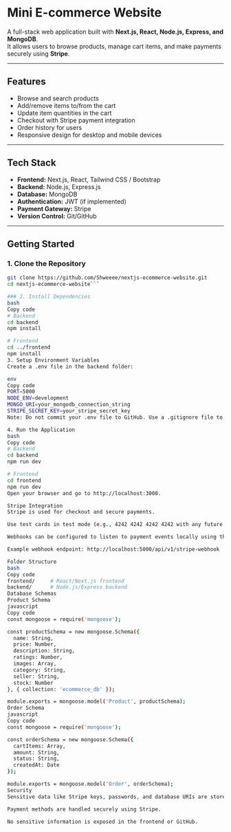 # Mini E-commerce Website

A full-stack web application built with **Next.js, React, Node.js, Express, and MongoDB**.  
It allows users to browse products, manage cart items, and make payments securely using **Stripe**.

---

## Features

- Browse and search products
- Add/remove items to/from the cart
- Update item quantities in the cart
- Checkout with Stripe payment integration
- Order history for users
- Responsive design for desktop and mobile devices

---

## Tech Stack

- **Frontend:** Next.js, React, Tailwind CSS / Bootstrap
- **Backend:** Node.js, Express.js
- **Database:** MongoDB
- **Authentication:** JWT (if implemented)
- **Payment Gateway:** Stripe
- **Version Control:** Git/GitHub

---

## Getting Started

### 1. Clone the Repository

```bash
git clone https://github.com/Shweeee/nextjs-ecommerce-website.git
cd nextjs-ecommerce-website```

### 2. Install Dependencies
bash
Copy code
# Backend
cd backend
npm install

# Frontend
cd ../frontend
npm install
3. Setup Environment Variables
Create a .env file in the backend folder:

env
Copy code
PORT=5000
NODE_ENV=development
MONGO_URI=your_mongodb_connection_string
STRIPE_SECRET_KEY=your_stripe_secret_key
Note: Do not commit your .env file to GitHub. Use a .gitignore file to keep it private.

4. Run the Application
bash
Copy code
# Backend
cd backend
npm run dev

# Frontend
cd frontend
npm run dev
Open your browser and go to http://localhost:3000.

Stripe Integration
Stripe is used for checkout and secure payments.

Use test cards in test mode (e.g., 4242 4242 4242 4242 with any future expiry and CVC).

Webhooks can be configured to listen to payment events locally using the Stripe CLI.

Example webhook endpoint: http://localhost:5000/api/v1/stripe-webhook

Folder Structure
bash
Copy code
frontend/     # React/Next.js frontend
backend/      # Node.js/Express backend
Database Schemas
Product Schema
javascript
Copy code
const mongoose = require('mongoose');

const productSchema = new mongoose.Schema({
  name: String,
  price: Number,
  description: String,
  ratings: Number,
  images: Array,
  category: String,
  seller: String,
  stock: Number
}, { collection: 'ecommerce_db' });

module.exports = mongoose.model('Product', productSchema);
Order Schema
javascript
Copy code
const mongoose = require('mongoose');

const orderSchema = new mongoose.Schema({
  cartItems: Array,
  amount: String,
  status: String,
  createdAt: Date
});

module.exports = mongoose.model('Order', orderSchema);
Security
Sensitive data like Stripe keys, passwords, and database URIs are stored in environment variables.

Payment methods are handled securely using Stripe.

No sensitive information is exposed in the frontend or GitHub.
